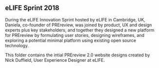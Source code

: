 ## eLIFE Sprint 2018

During the eLIFE Innovation Sprint hosted by eLIFE in Cambridge, UK, Daniela, co-founder of PREreview, was joined by product, UX and design experts plus key stakeholders, and together they designed a new platform for PREreview by formulating user stories, designing wireframes, and exploring a potential minimal platform using existing open source technology.

This folder contains the intial PREreview 2.0 website designs created by Nick Duffield, User Experience Designer at eLIFE.

